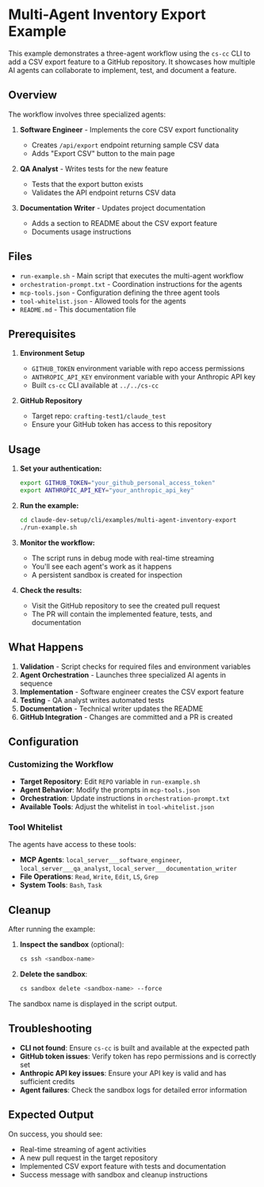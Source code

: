 # Multi-Agent Inventory Export Example

This example demonstrates a three-agent workflow using the `cs-cc` CLI to add a CSV export feature to a GitHub repository. It showcases how multiple AI agents can collaborate to implement, test, and document a feature.

## Overview

The workflow involves three specialized agents:

1. **Software Engineer** - Implements the core CSV export functionality
   - Creates `/api/export` endpoint returning sample CSV data
   - Adds "Export CSV" button to the main page

2. **QA Analyst** - Writes tests for the new feature
   - Tests that the export button exists
   - Validates the API endpoint returns CSV data

3. **Documentation Writer** - Updates project documentation
   - Adds a section to README about the CSV export feature
   - Documents usage instructions

## Files

- `run-example.sh` - Main script that executes the multi-agent workflow
- `orchestration-prompt.txt` - Coordination instructions for the agents
- `mcp-tools.json` - Configuration defining the three agent tools
- `tool-whitelist.json` - Allowed tools for the agents
- `README.md` - This documentation file

## Prerequisites

1. **Environment Setup**
   - `GITHUB_TOKEN` environment variable with repo access permissions
   - `ANTHROPIC_API_KEY` environment variable with your Anthropic API key
   - Built `cs-cc` CLI available at `../../cs-cc`

2. **GitHub Repository**
   - Target repo: `crafting-test1/claude_test`
   - Ensure your GitHub token has access to this repository

## Usage

1. **Set your authentication:**
   ```bash
   export GITHUB_TOKEN="your_github_personal_access_token"
   export ANTHROPIC_API_KEY="your_anthropic_api_key"
   ```

2. **Run the example:**
   ```bash
   cd claude-dev-setup/cli/examples/multi-agent-inventory-export
   ./run-example.sh
   ```

3. **Monitor the workflow:**
   - The script runs in debug mode with real-time streaming
   - You'll see each agent's work as it happens
   - A persistent sandbox is created for inspection

4. **Check the results:**
   - Visit the GitHub repository to see the created pull request
   - The PR will contain the implemented feature, tests, and documentation

## What Happens

1. **Validation** - Script checks for required files and environment variables
2. **Agent Orchestration** - Launches three specialized AI agents in sequence
3. **Implementation** - Software engineer creates the CSV export feature
4. **Testing** - QA analyst writes automated tests
5. **Documentation** - Technical writer updates the README
6. **GitHub Integration** - Changes are committed and a PR is created

## Configuration

### Customizing the Workflow

- **Target Repository**: Edit `REPO` variable in `run-example.sh`
- **Agent Behavior**: Modify the prompts in `mcp-tools.json`
- **Orchestration**: Update instructions in `orchestration-prompt.txt`
- **Available Tools**: Adjust the whitelist in `tool-whitelist.json`

### Tool Whitelist

The agents have access to these tools:
- **MCP Agents**: `local_server___software_engineer`, `local_server___qa_analyst`, `local_server___documentation_writer`
- **File Operations**: `Read`, `Write`, `Edit`, `LS`, `Grep`
- **System Tools**: `Bash`, `Task`

## Cleanup

After running the example:

1. **Inspect the sandbox** (optional):
   ```bash
   cs ssh <sandbox-name>
   ```

2. **Delete the sandbox**:
   ```bash
   cs sandbox delete <sandbox-name> --force
   ```

The sandbox name is displayed in the script output.

## Troubleshooting

- **CLI not found**: Ensure `cs-cc` is built and available at the expected path
- **GitHub token issues**: Verify token has repo permissions and is correctly set
- **Anthropic API key issues**: Ensure your API key is valid and has sufficient credits
- **Agent failures**: Check the sandbox logs for detailed error information

## Expected Output

On success, you should see:
- Real-time streaming of agent activities
- A new pull request in the target repository
- Implemented CSV export feature with tests and documentation
- Success message with sandbox and cleanup instructions 